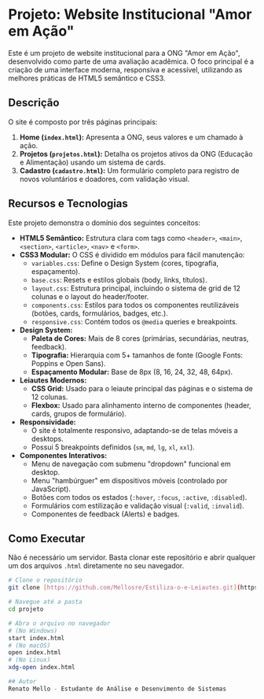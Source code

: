 # Projeto: Website Institucional "Amor em Ação"

Este é um projeto de website institucional para a ONG "Amor em Ação", desenvolvido como parte de uma avaliação acadêmica. O foco principal é a criação de uma interface moderna, responsiva e acessível, utilizando as melhores práticas de HTML5 semântico e CSS3.

## Descrição

O site é composto por três páginas principais:
1.  **Home (`index.html`):** Apresenta a ONG, seus valores e um chamado à ação.
2.  **Projetos (`projetos.html`):** Detalha os projetos ativos da ONG (Educação e Alimentação) usando um sistema de cards.
3.  **Cadastro (`cadastro.html`):** Um formulário completo para registro de novos voluntários e doadores, com validação visual.

## Recursos e Tecnologias

Este projeto demonstra o domínio dos seguintes conceitos:

* **HTML5 Semântico:** Estrutura clara com tags como `<header>`, `<main>`, `<section>`, `<article>`, `<nav>` e `<form>`.
* **CSS3 Modular:** O CSS é dividido em módulos para fácil manutenção:
    * `variables.css`: Define o Design System (cores, tipografia, espaçamento).
    * `base.css`: Resets e estilos globais (body, links, títulos).
    * `layout.css`: Estrutura principal, incluindo o sistema de grid de 12 colunas e o layout do header/footer.
    * `components.css`: Estilos para todos os componentes reutilizáveis (botões, cards, formulários, badges, etc.).
    * `responsive.css`: Contém todos os `@media` queries e breakpoints.
* **Design System:**
    * **Paleta de Cores:** Mais de 8 cores (primárias, secundárias, neutras, feedback).
    * **Tipografia:** Hierarquia com 5+ tamanhos de fonte (Google Fonts: Poppins e Open Sans).
    * **Espaçamento Modular:** Base de 8px (8, 16, 24, 32, 48, 64px).
* **Leiautes Modernos:**
    * **CSS Grid:** Usado para o leiaute principal das páginas e o sistema de 12 colunas.
    * **Flexbox:** Usado para alinhamento interno de componentes (header, cards, grupos de formulário).
* **Responsividade:**
    * O site é totalmente responsivo, adaptando-se de telas móveis a desktops.
    * Possui 5 breakpoints definidos (`sm`, `md`, `lg`, `xl`, `xxl`).
* **Componentes Interativos:**
    * Menu de navegação com submenu "dropdown" funcional em desktop.
    * Menu "hambúrguer" em dispositivos móveis (controlado por JavaScript).
    * Botões com todos os estados (`:hover`, `:focus`, `:active`, `:disabled`).
    * Formulários com estilização e validação visual (`:valid`, `:invalid`).
    * Componentes de feedback (Alerts) e badges.

## Como Executar

Não é necessário um servidor. Basta clonar este repositório e abrir qualquer um dos arquivos `.html` diretamente no seu navegador.

```bash
# Clone o repositório
git clone [https://github.com/Mellosre/Estiliza-o-e-Leiautes.git](https://github.com/Mellosre/Estiliza-o-e-Leiautes.git)

# Navegue até a pasta
cd projeto

# Abra o arquivo no navegador
# (No Windows)
start index.html
# (No macOS)
open index.html
# (No Linux)
xdg-open index.html

## Autor
Renato Mello - Estudante de Análise e Desenvimento de Sistemas